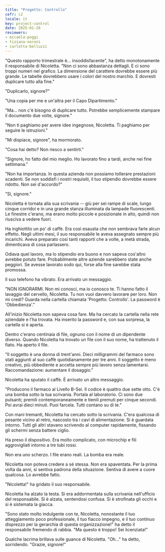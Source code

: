 ```yaml
---
title: "Progetto: Controllo"
cefr: c2
locale: it
key: project-control
date: 2025-01-26
reviewers:
- micaela-poggi
- tiziana-neroni
- carlotta-belluzzi
---
```


"Questo rapporto trimestrale è... insoddisfacente", ha detto monotonamente il responsabile di Nicoletta. "Non ci sono abbastanza dettagli. E ci sono troppi numeri nel grafico. La dimensione del carattere dovrebbe essere più grande. Le tabelle dovrebbero usare i colori del nostro marchio. E dovresti duplicare tutto alla fine."

"Duplicarlo, signore?"

"Una copia per me e un'altra per il Capo Dipartimento."

"Ma... non c'è bisogno di duplicare tutto. Potrebbe semplicemente stampare il documento due volte, signore."

"Non ti paghiamo per avere idee ingegnose, Nicoletta. Ti paghiamo per seguire le istruzioni."

"Mi dispiace, signore", ha mormorato.

"Cosa hai detto? Non riesco a sentirti."

"Signore, ho fatto del mio meglio. Ho lavorato fino a tardi, anche nei fine settimana."

"Non ha importanza. In questa azienda non possiamo tollerare prestazioni scadenti. Se non soddisfi i nostri requisiti, il tuo stipendio dovrebbe essere ridotto. Non sei d'accordo?"

"Sì, signore."

Nicoletta è tornata alla sua scrivania -- giù per sei rampe di scale, lungo cinque corridoi e in una grande stanza illuminata da lampade fluorescenti. Le finestre c'erano, ma erano molto piccole e posizionate in alto, quindi non riusciva a vedere fuori.

Ha inghiottito un po' di caffè. Era così esausta che non sembrava farle alcun effetto. Negli ultimi mesi, il suo responsabile le aveva assegnato sempre più incarichi. Aveva preparato così tanti rapporti che a volte, a metà strada, dimenticava di cosa parlassero.

Odiava quel lavoro, ma lo stipendio era buono e non sapeva cos'altro avrebbe potuto fare. Probabilmente altre aziende sarebbero state anche peggiori. Se avesse lavorato sodo qui, forse alla fine sarebbe stata promossa.

Il suo telefono ha vibrato. Era arrivato un messaggio.

"NON IGNORARMI. Non mi conosci, ma io conosco te. Ti hanno fatto il lavaggio del cervello, Nicoletta. Tu non vuoi davvero lavorare per loro. Non mi credi? Guarda nella cartella chiamata 'Progetto: Controllo'. La password è 'Obbedienza'."

All'inizio Nicoletta non sapeva cosa fare. Ma ha cercato la cartella nella rete aziendale e l'ha trovata. Ha inserito la password e, con sua sorpresa, la cartella si è aperta.

Dentro c'erano centinaia di file, ognuno con il nome di un dipendente diverso. Quando Nicoletta ha trovato un file con il suo nome, ha trattenuto il fiato. Ha aperto il file.

"Il soggetto è una donna di trent'anni. Dieci milligrammi del farmaco sono stati aggiunti al suo caffè quotidianamente per tre anni. Il soggetto è meno creativo, più obbediente e accetta sempre più lavoro senza lamentarsi. Raccomandazione: aumentare il dosaggio."

Nicoletta ha sputato il caffè. È arrivato un altro messaggio.

"Producono il farmaco al Livello B-Sei. Il codice è quattro due sette otto. C'è una bomba sotto la tua scrivania. Portala al laboratorio. Ci sono due pulsanti; premili contemporaneamente e tienili premuti per cinque secondi. Poi avrai dieci minuti. Puoi farcela. Tutti contano su di te."

Con mani tremanti, Nicoletta ha cercato sotto la scrivania. C'era qualcosa di pesante vicino al retro, nascosto tra i cavi di alimentazione. Si è guardata intorno. Tutti gli altri stavano scrivendo al computer rapidamente, fissando gli schermi senza battere ciglio.

Ha preso il dispositivo. Era molto complicato, con microchip e fili aggrovigliati intorno a tre tubi rossi.

Non era uno scherzo. I file erano reali. La bomba era reale.

Nicoletta non poteva credere a sé stessa. Non era spaventata. Per la prima volta da anni, si sentiva padrona della situazione. Sentiva di avere a cuore qualcosa. Lo avrebbe fatto.

"Nicoletta!" ha gridato il suo responsabile.

Nicoletta ha alzato la testa. Si era addormentata sulla scrivania nell'ufficio del responsabile. Si è alzata, sentendosi confusa. Si è strofinata gli occhi e si è sistemata la giacca.

"Sono stato molto indulgente con te, Nicoletta, nonostante il tuo atteggiamento poco professionale, il tuo fiacco impegno, e il tuo continuo disprezzo per la gerarchia di questa organizzazione!" ha detto il responsabile fremendo di rabbia. "Ma questo è troppo! Sei licenziata!"

Qualche lacrima brillava sulle guance di Nicoletta. "Oh..." ha detto, sorridendo. "Grazie, signore!"